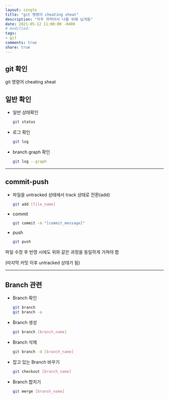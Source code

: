 ```yaml
---
layout: single
title: "git 명령어 cheating sheat"
description: "자주 까먹어서 나를 위해 남겨둠"
date: 2021-05-12 11:00:00 -0400
# modified: 
tags:
- git
comments: true
share: true
---
```




## git 확인

git 명령어 cheating sheat



## 일반 확인

- 일반 상태확인

  ```bash
  git status
  ```

- 로그 확인

  ```bash
  git log
  ```

- branch graph 확인

  ```bash
  git log --graph
  ```

---------------------------

## commit-push

- 파일을 untracked 상태에서 track 상태로 전환(add)

  ```bash
  git add [file_name]
  ```

- commit

  ```bash
  git commit -m "[commit_message]"
  ```

- push

  ```bash
  git push
  ```

파일 수정 후 반영 시에도 위와 같은 과정을 동일하게 거쳐야 함

(마지막 커밋 이후 untracked 상태가 됨)

-------------------------------

## Branch 관련

- Branch 확인

  ```bash
  git branch
  git branch -a
  ```

- Branch 생성

  ```bash
  git branch [branch_name]
  ```

- Branch 삭제

  ```bash
  git branch -d [branch_name]
  ```

- 잡고 있는 Branch 바꾸기

  ```bash
  git checkout [branch_name]
  ```

- Branch 합치기

  ```bash
  git merge [bransh_name]
  ```

  

